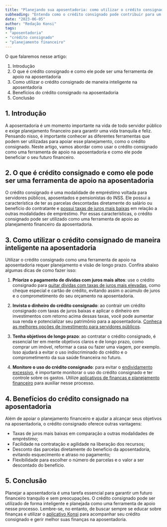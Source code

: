 ```yaml
---
title: "Planejando sua aposentadoria: como utilizar o crédito consignado como ferramenta de apoio"
subheading: "Entenda como o crédito consignado pode contribuir para um futuro financeiro mais tranquilo na sua aposentadoria"
date: "2023-06-05"
author: "Redação Konsi"
tags:
- "aposentadoria"
- "crédito consignado"
- "planejamento financeiro"
---
```


O que falaremos nesse artigo:

1. Introdução
2. O que é crédito consignado e como ele pode ser uma ferramenta de apoio na aposentadoria
3. Como utilizar o crédito consignado de maneira inteligente na aposentadoria
4. Benefícios do crédito consignado na aposentadoria
5. Conclusão

## 1. Introdução

A aposentadoria é um momento importante na vida de todo servidor público e exige planejamento financeiro para garantir uma vida tranquila e feliz. Pensando nisso, é importante conhecer as diferentes ferramentas que podem ser utilizadas para apoiar esse planejamento, como o crédito consignado. Neste artigo, vamos abordar como usar o crédito consignado como uma ferramenta de apoio na aposentadoria e como ele pode beneficiar o seu futuro financeiro.

## 2. O que é crédito consignado e como ele pode ser uma ferramenta de apoio na aposentadoria

O crédito consignado é uma modalidade de empréstimo voltada para servidores públicos, aposentados e pensionistas do INSS. Ele possui a característica de ter as parcelas descontadas diretamente do salário ou benefício do contratante e [possui taxas de juros mais baixas](https://konsi.com.br/postagens/5-motivos-para-escolher-o-credito-consignado-publico) em relação a outras modalidades de empréstimo. Por essas características, o crédito consignado pode ser utilizado como uma ferramenta de apoio ao planejamento financeiro da aposentadoria.

## 3. Como utilizar o crédito consignado de maneira inteligente na aposentadoria

Utilizar o crédito consignado como uma ferramenta de apoio na aposentadoria requer planejamento e visão de longo prazo. Confira abaixo algumas dicas de como fazer isso:

1. **Priorize o pagamento de dívidas com juros mais altos**: use o crédito consignado para [quitar dívidas com taxas de juros mais elevadas](https://konsi.com.br/postagens/como-usar-o-crdito-consignado-para-quitar-dvidas-caras), como cheque especial e cartão de crédito, evitando assim o acúmulo de juros e o comprometimento do seu orçamento na aposentadoria.
   
2. **Invista o dinheiro do crédito consignado**: ao contrair um crédito consignado com taxas de juros baixas e aplicar o dinheiro em investimentos com retorno acima dessas taxas, você pode aumentar sua renda e potencializar seu patrimônio para a aposentadoria. [Conheça as melhores opções de investimento para servidores públicos](https://konsi.com.br/postagens/investimento-para-servidores-pblicos-conhecendo-as-melhores-opes).

3. **Tenha objetivos de longo prazo**: ao contratar o crédito consignado, é essencial ter em mente objetivos claros e de longo prazo, como comprar um imóvel, reformar a casa ou fazer uma viagem, por exemplo. Isso ajudará a evitar o uso indiscriminado do crédito e o comprometimento da sua saúde financeira no futuro.

4. **Monitore o uso do crédito consignado**: para evitar o [endividamento excessivo](https://konsi.com.br/postagens/servidores-publicos-evitar-endividamento), é importante monitorar o uso do crédito consignado e ter controle sobre os gastos. Utilize [aplicativos de finanças e planejamento financeiro](https://konsi.com.br/postagens/aplicativo-de-controle-financeiro-confira-otimas-opcoes) para auxiliar nesse processo.

## 4. Benefícios do crédito consignado na aposentadoria

Além de apoiar o planejamento financeiro e ajudar a alcançar seus objetivos na aposentadoria, o crédito consignado oferece outras vantagens:

- Taxas de juros mais baixas em comparação a outras modalidades de empréstimo;
- Facilidade na contratação e agilidade na liberação dos recursos;
- Desconto das parcelas diretamente do benefício da aposentadoria, evitando esquecimento e atraso no pagamento;
- Flexibilidade para escolher o número de parcelas e o valor a ser descontado do benefício.

## 5. Conclusão

Planejar a aposentadoria é uma tarefa essencial para garantir um futuro financeiro tranquilo e sem preocupações. O crédito consignado pode ser utilizado de forma inteligente e planejada como uma ferramenta de apoio nesse processo. Lembre-se, no entanto, de buscar sempre se educar sobre finanças e utilizar o [aplicativo Konsi](https://konsi.com.br/) para acompanhar seu crédito consignado e gerir melhor suas finanças na aposentadoria.